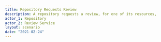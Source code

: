 ```yaml
---
title: Repository Requests Review
description: A repository requests a review, for one of its resources, from a trusted review service
actor_1: Repository
actor_2: Review Service
layout: scenario
date: "2021-02-24"
---
```


